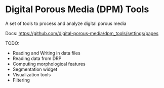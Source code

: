 # Digital Porous Media (DPM) Tools
A set of tools to process and analyze digital porous media

Docs:
https://github.com/digital-porous-media/dpm_tools/settings/pages

TODO:
- Reading and Writing in data files
- Reading data from DRP
- Computing morphological features
- Segmentation widget
- Visualization tools
- Filtering
